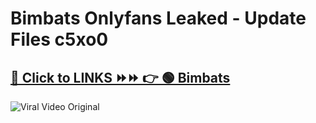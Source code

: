 
 # Bimbats Onlyfans Leaked - Update Files c5xo0

## <h2><a href="https://clipsfans.com/Bimbats&ref=git">🔗 Click to LINKS ⏩⏩ 👉 🟢 Bimbats </a></h2>

<a href="https://clipsfans.com/Bimbats&ref=git" rel="nofollow" data-target="animated-image.originalLink"><img src="https://i.ibb.co.com/xMMVF88/686577567.gif" alt="Viral Video Original" style="max-width: 100%; display: inline-block;" data-target="animated-image.originalImage"></a>

